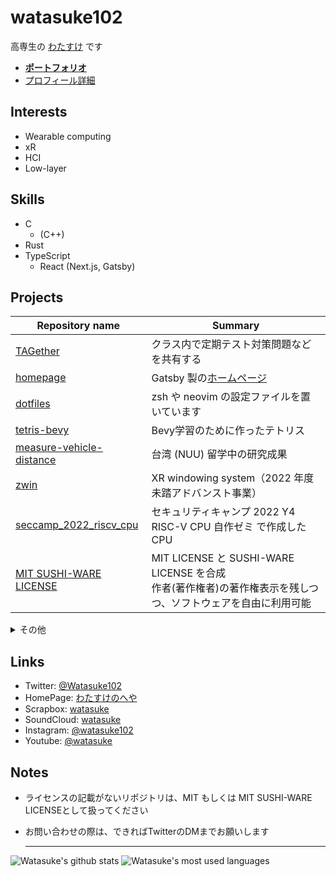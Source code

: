 # watasuke102

高専生の [わたすけ](https://twitter.com/Watasuke102) です

- **[ポートフォリオ](https://watasuke.net/portfolio)**
- [プロフィール詳細](https://watasuke.net/profile)

## Interests

- Wearable computing
- xR
- HCI
- Low-layer

## Skills 
  - C
    - (C++)
  - Rust
  - TypeScript
    - React (Next.js, Gatsby)

## Projects

| Repository name                                                                     | Summary |
| ----------------------------------------------------------------------------------- | ------- |
| [TAGether](https://github.com/watasuke102/TAGether)                                 | クラス内で定期テスト対策問題などを共有する |
| [homepage](https://github.com/watasuke102/watasuke.net)                             | Gatsby 製の[ホームページ](https://watasuke.net/) |
| [dotfiles](https://github.com/watasuke102/dotfiles)                                 | zsh や neovim の設定ファイルを置いています |
| [tetris-bevy](https://github.com/watasuke102/tetris-bevy)                           | Bevy学習のために作ったテトリス |
| [measure-vehicle-distance](https://github.com/watasuke102/measure-vehicle-distance) | 台湾 (NUU) 留学中の研究成果 |
| [zwin](https://github.com/zwin-project)                                             | XR windowing system（2022 年度 未踏アドバンスト事業） |
| [seccamp_2022_riscv_cpu](https://github.com/watasuke102/seccamp_2022_riscv_cpu)     | セキュリティキャンプ 2022 Y4 RISC-V CPU 自作ゼミ で作成した CPU |
| [MIT SUSHI-WARE LICENSE](https://github.com/watasuke102/mit-sushi-ware)             | MIT LICENSE と SUSHI-WARE LICENSE を合成<br/>作者(著作権者)の著作権表示を残しつつ、ソフトウェアを自由に利用可能 |

<details>
  <summary>その他</summary>
  <ul>
    <li><a href="https://github.com/watasuke102/discord-voicechat-notice">discord-voicechat-notice</a>：Discord のボイスチャットに誰かが入るとメッセージを送信</li>
    <li><a href="https://github.com/watasuke102/2021-hny">2021-hny</a>：2021年の年賀状代わり</li>
    <li><a href="https://github.com/watasuke102/ExpNote">ExpNote</a>：Flutter 製の簡易的な所持金管理アプリ</li>
    <li><a href="https://github.com/FascodeNet/alterlinux-i3-manager">alterlinux-i3-manager</a>：Alter Linux i3wm 搭載エディションのための設定マネージャ</li>
    <li><a href="https://github.com/watasuke102/TimeTree-AddIvent">TimeTree-AddIvent</a>：TimeTreeのイベント追加を行えるFlutter製アプリ</li>
    <li><a href="https://github.com/watasuke102/TimeTree-NoticeBot-rust">TimeTree-NoticeBot-rust</a>：TimeTree の予定を取得し、Discord で通知</li>
    <li><a href="https://github.com/watasuke102/SchoolFestSTG">SchoolFestSTG</a>：2019年の文化祭展示用に作ったSTG</li>
    <li><a href="https://github.com/watasuke102/MarkStudy">MarkStudy</a>：学習特化をうたう、マークアップによる装飾が可能なテキストエディタ</li>
    <!--
    <li><a href=""></a>：</li>
    -->
  </ul>
</details>
  
## Links
  - Twitter: [@Watasuke102](https://twitter.com/Watasuke102)  
  - HomePage: [わたすけのへや](https://watasuke.net)
  - Scrapbox: [watasuke](https://scrapbox.io/watasuke)
  - SoundCloud: [watasuke](https://soundcloud.com/watasuke)  
  - Instagram: [@watasuke102](https://instagram.com/watasuke102)
  - Youtube: [@watasuke](https://www.youtube.com/@watasuke)

## Notes

- ライセンスの記載がないリポジトリは、MIT もしくは MIT SUSHI-WARE LICENSEとして扱ってください
- お問い合わせの際は、できればTwitterのDMまでお願いします

  ---
    
![Watasuke's github stats](https://github-readme-stats.vercel.app/api?username=watasuke102&count_private=true&show_icons=true&theme=tokyonight) ![Watasuke's most used languages](https://github-readme-stats.vercel.app/api/top-langs/?username=watasuke102&layout=compact&theme=tokyonight)
